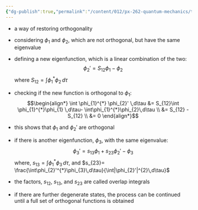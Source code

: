 ```yaml
---
{"dg-publish":true,"permalink":"/content/012/px-262-quantum-mechanics/term-1/c-the-basic-postulates/px-262-c9b-schmidt-orthogonalization/","noteIcon":"1","created":"2025-08-27T13:14:32.574+01:00","updated":"2024-12-15T11:07:42.000+00:00"}
---
```


- a way of restoring orthogonality
- considering  $\phi_{1}$ and $\phi_{2}$, which are not orthogonal, but have the same eigenvalue
- defining a new eigenfunction, which is a linear combination of the two: 
  $$\phi_{2}' = S_{12}\phi_{1}- \phi_{2}$$
	where ${} S_{12} = \int \phi_{1}^{*} \phi_{2}\,d\tau$
- checking if the new function is orthogonal to $\phi_{1}:$ 
$$\begin{align*}
	\int \phi_{1}^{*} \phi_{2}' \,d\tau &= S_{12}\int \phi_{1}^{*}\phi_{1} \,d\tau- \int\phi_{1}^{*}\phi_{2}\,d\tau \\
	&= S_{12} - S_{12} \\
	&= 0 
\end{align*}$$
- this shows that $\phi_{1}$ and $\phi_{2}'$ are orthogonal

- if there is another eigenfunction, $\phi_{3}$, with the same eigenvalue: 
  $$\phi_{3}' = s_{13}\phi_{1}+ s_{23}\phi_{2}' - \phi_{3}$$
	where, ${} s_{13} = \int \phi_{1}^{*}\phi_{3}\,d\tau {}$, and $s_{23}= \frac{\int\phi_{2}'^{*}\phi_{3}\,d\tau}{\int|\phi_{2}'|^{2}\,d\tau}$
- the factors, $s_{12}$, $s_{13}$, and $s_{23}$ are called overlap integrals
- if there are further degenerate states, the process can be continued until a full set of orthogonal functions is obtained